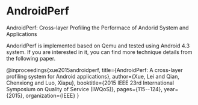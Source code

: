# AndroidPerf
AndroidPerf: Cross-layer Profiling the Performace of Andorid System and Applications

AndoridPerf is implemented based on Qemu and tested using Android 4.3 system.
If you are interested in it, you can find more technique details from the following paper.

@inproceedings{xue2015androidperf,
	title={AndroidPerf: A cross-layer profiling system for Android applications},
	author={Xue, Lei and Qian, Chenxiong and Luo, Xiapu},
	booktitle={2015 IEEE 23rd International Symposium on Quality of Service (IWQoS)},
	pages={115--124},
	year={2015},
	organization={IEEE}
}
